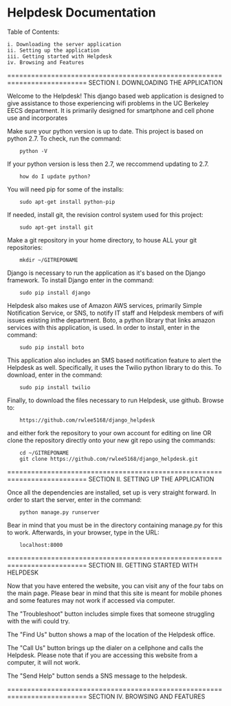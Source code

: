 Helpdesk Documentation
==========================================================================
Table of Contents:

    i. Downloading the server application
    ii. Setting up the application
    iii. Getting started with Helpdesk
    iv. Browsing and Features

==========================================================================
SECTION I. DOWNLOADING THE APPLICATION

Welcome to the Helpdesk! This django based web application is designed to give 
assistance to those experiencing wifi problems in the UC Berkeley EECS department.
It is primarily designed for smartphone and cell phone use and incorporates

Make sure your python version is up to date. This project is based on python 
2.7. To check, run the command:

        python -V

If your python version is less then 2.7, we reccommend updating to 2.7.

        how do I update python?
    
You will need pip for some of the installs:

        sudo apt-get install python-pip

If needed, install git, the revision control system used for this project:

        sudo apt-get install git
    
Make a git repository in your home directory, to house ALL your git repositories:

        mkdir ~/GITREPONAME
 
Django is necessary to run the application as it's based on the Django
framework. To install Django enter in the command:

        sudo pip install django

Helpdesk also makes use of Amazon AWS services, primarily Simple Notification 
Service, or SNS, to notify IT staff and Helpdesk members of wifi issues existing
inthe department. Boto, a python library that links amazon services with this
application, is used. In order to install, enter in the command:
        
        sudo pip install boto

This application also includes an SMS based notification feature to alert the 
Helpdesk as well. Specifically, it uses the Twilio python library to do this.
To download, enter in the command: 
        
        sudo pip install twilio

Finally, to download the files necessary to run Helpdesk, use github. Browse to:

        https://github.com/rwlee5168/django_helpdesk

and either fork the repository to your own account for editing on line OR clone
the repository directly onto your new git repo using the commands:

        cd ~/GITREPONAME
        git clone https://github.com/rwlee5168/django_helpdesk.git

==========================================================================
SECTION II. SETTING UP THE APPLICATION

Once all the dependencies are installed, set up is very straight forward.
In order to start the server, enter in the command:

        python manage.py runserver

Bear in mind that you must be in the directory containing manage.py for 
this to work. Afterwards, in your browser, type in the URL:

        localhost:8000

==========================================================================
SECTION III. GETTING STARTED WITH HELPDESK

Now that you have entered the website, you can visit any of the four tabs 
on the main page. Please bear in mind that this site is meant for mobile 
phones and some features may not work if accessed via computer.

The "Troubleshoot" button includes simple fixes that someone struggling with
the wifi could try.

The "Find Us" button shows a map of the location of the Helpdesk office.

The "Call Us" button brings up the dialer on a cellphone and calls the Helpdesk.
Please note that if you are accessing this website from a computer, it will
not work.

The "Send Help" button sends a SNS message to the helpdesk.

==========================================================================
SECTION IV. BROWSING AND FEATURES

